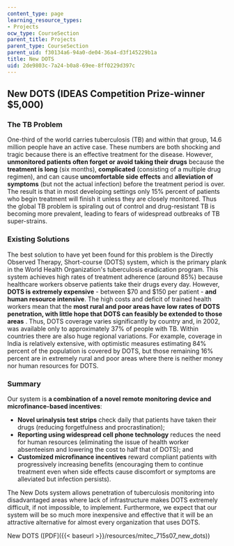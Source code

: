 ```yaml
---
content_type: page
learning_resource_types:
- Projects
ocw_type: CourseSection
parent_title: Projects
parent_type: CourseSection
parent_uid: f30134a6-94a0-de04-36a4-d3f145229b1a
title: New DOTS
uid: 2de9803c-7a24-b0a8-69ee-8ff0229d397c
---
```


New DOTS (IDEAS Competition Prize-winner $5,000)
------------------------------------------------

### The TB Problem

One-third of the world carries tuberculosis (TB) and within that group, 14.6 million people have an active case. These numbers are both shocking and tragic because there is an effective treatment for the disease. However, **unmonitored patients often forget or avoid taking their drugs** because the **treatment is long** (six months), **complicated** (consisting of a multiple drug regimen), and can cause **uncomfortable side effects** and **alleviation of symptoms** (but not the actual infection) before the treatment period is over. The result is that in most developing settings only 15% percent of patients who begin treatment will finish it unless they are closely monitored. Thus the global TB problem is spiraling out of control and drug-resistant TB is becoming more prevalent, leading to fears of widespread outbreaks of TB super-strains.

### Existing Solutions

The best solution to have yet been found for this problem is the Directly Observed Therapy, Short-course (DOTS) system, which is the primary plank in the World Health Organization's tuberculosis eradication program. This system achieves high rates of treatment adherence (around 85%) because healthcare workers observe patients take their drugs every day. However, **DOTS is extremely expensive** - between $70 and $150 per patient - **and human resource intensive**. The high costs and deficit of trained health workers mean that the **most rural and poor areas have low rates of DOTS penetration, with little hope that DOTS can feasibly be extended to those areas** . Thus, DOTS coverage varies significantly by country and, in 2002, was available only to approximately 37% of people with TB. Within countries there are also huge regional variations. For example, coverage in India is relatively extensive, with optimistic measures estimating 84% percent of the population is covered by DOTS, but those remaining 16% percent are in extremely rural and poor areas where there is neither money nor human resources for DOTS.

### Summary

Our system is **a combination of a novel remote monitoring device and microfinance-based incentives**:

*   **Novel urinalysis test strips** check daily that patients have taken their drugs (reducing forgetfulness and procrastination);
*   **Reporting using widespread cell phone technology** reduces the need for human resources (eliminating the issue of health worker absenteeism and lowering the cost to half that of DOTS); and
*   **Customized microfinance incentives** reward compliant patients with progressively increasing benefits (encouraging them to continue treatment even when side effects cause discomfort or symptoms are alleviated but infection persists).

The New Dots system allows penetration of tuberculosis monitoring into disadvantaged areas where lack of infrastructure makes DOTS extremely difficult, if not impossible, to implement. Furthermore, we expect that our system will be so much more inexpensive and effective that it will be an attractive alternative for almost every organization that uses DOTS.

New DOTS ([PDF]({{< baseurl >}}/resources/mitec_715s07_new_dots))